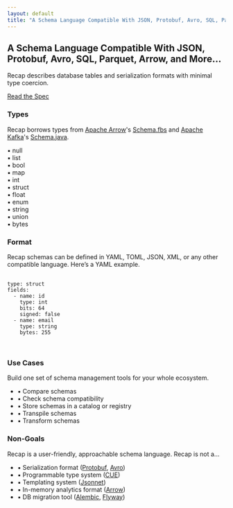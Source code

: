 ```yaml
---
layout: default
title: "A Schema Language Compatible With JSON, Protobuf, Avro, SQL, Parquet, Arrow, and More..."
---
```


<div class="md:w-3/4 text-center m-auto">
  <h2 class="text-2xl leading-normal">
    A Schema Language Compatible With JSON, Protobuf, Avro, SQL, Parquet, Arrow, and More...
  </h2>

  <p class="w-5/6 md:w-3/4 mx-auto my-4">
    Recap describes database tables and serialization formats with minimal type coercion.
  </p>

  <a href="/spec" class="bg-black text-white px-16 py-4 inline-block mt-2">
    Read the Spec
  </a>

  <div class="w-5/6 md:w-2/3 mx-auto my-36">
    <h3 class="text-xl my-2">Types</h3>
    <p>
      Recap borrows types from <a href="https://arrow.apache.org/">Apache Arrow</a>'s <a href="https://github.com/apache/arrow/blob/main/format/Schema.fbs">Schema.fbs</a> and <a href="https://kafka.apache.org/">Apache Kafka</a>'s <a href="https://github.com/apache/kafka/blob/trunk/connect/api/src/main/java/org/apache/kafka/connect/data/Schema.java">Schema.java</a>.
    </p>
    <div class="grid grid-cols-2 gap-0 my-4 w-5/6 md:w-1/2 mx-auto text-left">
      <div>▪ null</div><div>▪ list</div>
      <div>▪ bool</div><div>▪ map</div>
      <div>▪ int</div><div>▪ struct</div>
      <div>▪ float</div><div>▪ enum</div>
      <div>▪ string</div><div>▪ union</div>
      <div>▪ bytes</div>
    </div>    
  </div>

  <div class="w-5/6 md:w-2/3 mx-auto my-36">
    <h3 class="text-xl my-2">Format</h3>
    <p>
      Recap schemas can be defined in YAML, TOML, JSON, XML, or any other compatible language. Here’s a YAML example.
    </p>
    <pre class="whitespace-pre text-left mx-auto inline-block text-sm">
      <code class="-ml-8">
type: struct
fields:
  - name: id
    type: int
    bits: 64
    signed: false
  - name: email
    type: string
    bytes: 255
      </code>
    </pre>
  </div>

  <div class="w-5/6 md:w-2/3 mx-auto my-36">
    <h3 class="text-xl my-2">Use Cases</h3>
    <p>
      Build one set of schema management tools for your whole ecosystem.
    </p>
    <ul class="list-none inline-block m-auto text-left my-6">
      <li>▪ Compare schemas</li>
      <li>▪ Check schema compatibility</li>
      <li>▪ Store schemas in a catalog or registry</li>
      <li>▪ Transpile schemas</li>
      <li>▪ Transform schemas</li>
    </ul>
  </div>

  <div class="w-5/6 md:w-2/3 mx-auto mt-36">
    <h3 class="text-xl my-2">Non-Goals</h3>
    <p>
      Recap is a user-friendly, approachable schema language. Recap is not a...
    </p>
    <ul class="list-none inline-block m-auto text-left my-6">
      <li>▪ Serialization format (<a href="https://protobuf.dev">Protobuf</a>, <a href="https://avro.apache.org/">Avro</a>)</li>
      <li>▪ Programmable type system (<a href="https://cuelang.org/">CUE</a>)</li>
      <li>▪ Templating system (<a href="https://jsonnet.org/">Jsonnet</a>)</li>
      <li>▪ In-memory analytics format (<a href="https://arrow.apache.org/">Arrow</a>)</li>
      <li>▪ DB migration tool (<a href="https://alembic.sqlalchemy.org/">Alembic</a>, <a href="https://flywaydb.org/">Flyway</a>)</li>
    </ul>
  </div>
</div>
